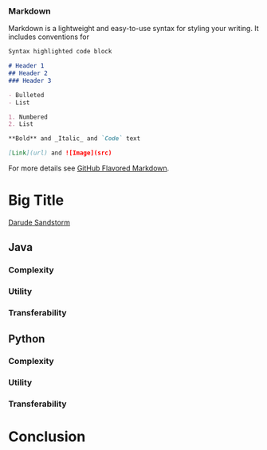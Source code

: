 ### Markdown

Markdown is a lightweight and easy-to-use syntax for styling your writing. It includes conventions for

```markdown
Syntax highlighted code block

# Header 1
## Header 2
### Header 3

- Bulleted
- List

1. Numbered
2. List

**Bold** and _Italic_ and `Code` text

[Link](url) and ![Image](src)
```

For more details see [GitHub Flavored Markdown](https://guides.github.com/features/mastering-markdown/).


# Big Title
[Darude Sandstorm](https://www.youtube.com/watch?v=dQw4w9WgXcQ)

## Java

### Complexity

### Utility

### Transferability

## Python

### Complexity

### Utility

### Transferability

# Conclusion
